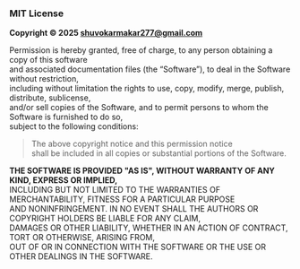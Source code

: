 ### MIT License

**Copyright © 2025 [shuvokarmakar277@gmail.com](mailto:shuvokarmakar277@gmail.com)**

Permission is hereby granted, free of charge, to any person obtaining a copy of this software  
and associated documentation files (the “Software”), to deal in the Software without restriction,  
including without limitation the rights to use, copy, modify, merge, publish, distribute, sublicense,  
and/or sell copies of the Software, and to permit persons to whom the Software is furnished to do so,  
subject to the following conditions:

> The above copyright notice and this permission notice  
> shall be included in all copies or substantial portions of the Software.

**THE SOFTWARE IS PROVIDED "AS IS", WITHOUT WARRANTY OF ANY KIND, EXPRESS OR IMPLIED,**  
INCLUDING BUT NOT LIMITED TO THE WARRANTIES OF MERCHANTABILITY, FITNESS FOR A PARTICULAR PURPOSE  
AND NONINFRINGEMENT. IN NO EVENT SHALL THE AUTHORS OR COPYRIGHT HOLDERS BE LIABLE FOR ANY CLAIM,  
DAMAGES OR OTHER LIABILITY, WHETHER IN AN ACTION OF CONTRACT, TORT OR OTHERWISE, ARISING FROM,  
OUT OF OR IN CONNECTION WITH THE SOFTWARE OR THE USE OR OTHER DEALINGS IN THE SOFTWARE.
